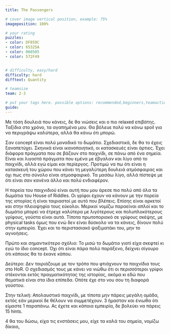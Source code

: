 ```yaml
---
title: The Passengers

# cover image vertical position, example: 75%
imageposition: 100%

# your rating
puzzles:
- color: DF859C
- color: 65325A
- color: 060505
- color: 572F49


# difficulty, easy/hard
difficulty: hard
difftext: Quantity

# teamsize
team: 2-3

# put your tags here. possible options: recommended,beginners,teamaction
guide:
---
```


Με τόση δουλειά που κάνεις, δε θα νιώσεις και ο πιο relaxed επιβάτης. Ταξίδια στο χρόνο, τα αγαπημένα μου.
Θα βόλευε πολύ να κάνω spoil για να περιγράψω καλύτερα, αλλά θα κάνω ότι μπορώ.

Σαν concept είναι πολύ μοναδικό το δωμάτιο. Σχεδιαστικά, δε θα το έχεις ξαναπετύχει. Σκηνικά είναι ικανοποιητικό, οι κατασκευές είναι άρτιες. Έχει διάφορα πράγματα που σε βάζουν στο παιχνίδι,
 σε πάνω από ένα σημεία. Είναι και λιγοστά πράγματα που εμένα με έβγαλαν και λίγο από το παιχνίδι, αλλά εγώ είμαι και περίεργος. Προτιμώ να πω ότι είναι η κατασκευή του χώρου που κάνει τη μεγαλύτερη
 δουλειά  ατμόσφαιρας και όχι πως στο σύνολο είναι ατμοσφαιρικό. Τα μασάω λίγο, αλλά πίστεψε με ότι είναι σαν κανένα άλλο και πολύ ενδιαφέρον.

Η πορεία του παιχνιδιού είναι αυτή που μου άρεσε πιο πολύ από όλα τα δωμάτια του House of Riddles. Οι γρίφοι έχουν να κάνουν με την πορεία της ιστορίας ή είναι ταιριαστοί με αυτό που βλέπεις.
 Επίσης είναι αρκετοί και στην πλειοψηφία τους εύκολοι. Μερικοί νομίζω παραείναι απλοί και το δωμάτιο μπορεί να έτρεχε καλύτερα με λιγότερους και πολυπλοκότερους γρίφους, γούστα είναι αυτά.
 Τίποτα πρωτοποριακό σε γρίφους σκέψης, με physical tasks όμως που ενώ δεν είναι δύσκολο να τα κάνεις, δίνουν πολύ στην εμπειρία. Έχει και το περιστασιακό ψαξιματάκι του, μην το αγνοήσεις.

Πρώτο και σημαντικότερο σχόλιο: Το μισώ το δωμάτιο γιατί είχα σκεφτεί κι εγώ το ίδιο concept. Όχι ότι είναι πάρα πολύ παράξενο, δείχνει σίγουρο ότι κάποιος θα το έκανε κάπου.

Δεύτερο: Δεν ταιριάζουμε με τον τρόπο που φτιάχνουν τα παιχνίδια τους στο HoR. Ο σχεδιασμός τους με κάνει να νιώθω ότι οι περισσότεροι γρίφοι στέκονται εκτός πραγματικότητας της ιστορίας, ακόμα κι εδώ που θεματικά είναι στα ίδια επίπεδα. Οπότε έχε στο νου σου τη διαφορά γούστου.

Στην τελική: Απολαυστικό παιχνίδι, με τίποτα μην πάρεις μεγάλη ομάδα, εκτός εάν μερικοί δε θέλουν να συμμετέχουν. 3 ήμασταν και ένιωθα ότι είμαστε 1 παραπάνω. Ας έχετε και κάποια εμπειρία,
 δε βολεύει να πάρεις 15 hints.

4 θα του δώσω, είχα τις ενστάσεις μου, είχε τα καλά του σημεία, νομίζω δίκαιο<a href="http://medialabamsterdam.com/playfullearning/files/2015/02/925699826731064871.jpg">.</a>

